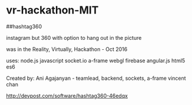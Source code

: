 # vr-hackathon-MIT

##hashtag360

instagram but 360 with option to hang out in the picture

was in the Reality, Virtually, Hackathon - Oct 2016

uses:     node.js
    javascript
    socket.io
    a-frame
    webgl
    firebase
    angular.js
    html5
    es6

Created by:
    Ani Agajanyan - teamlead, backend, sockets, a-frame
    vincent chan

http://devpost.com/software/hashtag360-46edqx

